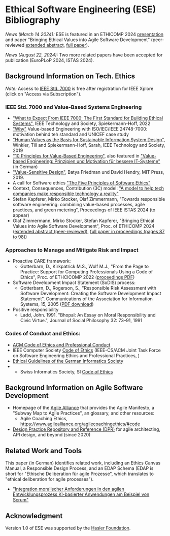 # Ethical Software Engineering (ESE) Bibliography

*News (March 14 2024):* ESE is featured in an ETHICOMP 2024 [presentation](https://ozimmer.ch/assets/presos/ZIO-ESEAtETHICOMPv10p.pdf) and paper "Bringing Ethical Values into Agile Software Development" (peer-reviewed [extended abstract](https://dialnet.unirioja.es/descarga/articulo/9326119.pdf), [full paper](./resources/ESE-ETHICOMP2024FullPaperAuthorsCopyV101.pdf)). 

*News (August 22, 2024):* Two more related papers have been accepted for publication (EuroPLoP 2024, ISTAS 2024).

## Background Information on Tech. Ethics 

<!-- TODO (v2) add latest Spiekerman book:
  title = {{Value-Based Engineering}},
  title = {{A Guide to Building Ethical Technology for Humanity}},
  author = {Sarah Spiekermann},
-->

*Note:* Access to [IEEE Std. 7000](https://standards.ieee.org/ieee/24748-7000/11098/) is free after registration for IEEE Xplore (click on "Access via Subscription").

### IEEE Std. 7000 and Value-Based Systems Engineering

* ["What to Expect From IEEE 7000: The First Standard for Building Ethical Systems"](https://technologyandsociety.org/what-to-expect-from-ieee-7000-the-first-standard-for-building-ethical-systems/), IEEE Technology and Society, Spiekermann-Hoff, 2022 
* ["Why"](https://www.wu.ac.at/value-based-engineering/why/) Value-based Engineering with ISO/IEC/IEEE 24748-7000: motivation behind teh standard and UNICEF case study  
* ["Human Values as the Basis for Sustainable Information System Design"](https://research.wu.ac.at/ws/portalfiles/portal/19837176/Human+Values+as+the+Basis+for+Stustainable+Information+Systems+Design+(Pre-print).pdf), Winkler, Till and Spiekermann-Hoff, Sarah, IEEE Technology and Society, 2019 
* ["10 Principles for Value-Based Engineering"](https://www.wu.ac.at/value-based-engineering/principles/), also featured in ["Value-based Engineering: Prinzipien und Motivation für bessere IT-Systeme"](https://link.springer.com/article/10.1007/s00287-021-01378-4) (in German)
* ["Value-Sensitive Design"](https://mitpress.mit.edu/9780262039536/value-sensitive-design/), Batya Friedman und David Hendry, MIT Press, 2019.
* A call for Software ethics ["The Five Principles of Software Ethics"](https://thenewstack.io/five-principles-software-ethics/)
* Context, Consequences, Contribution (3C) model: ["A model to help tech companies make responsible technology a reality"](https://medium.com/doteveryone/a-model-to-help-tech-companies-make-responsible-technology-a-reality-837c50713c65)
* Stefan Kapferer, Mirko Stocker, Olaf Zimmermann, "Towards responsible software engineering:
combining value-based processes, agile practices, and green metering", Proceedings of IEEE ISTAS 2024 (to appear)
* Olaf Zimmermann, Mirko Stocker, Stefan Kapferer, "Bringing Ethical Values into Agile Software Development", Proc. of ETHICOMP 2024 ([extended abstract (peer-reviewed)](https://dialnet.unirioja.es/descarga/articulo/9326119.pdf), [full paper in proceedings (pages 87 to 98)](https://dialnet.unirioja.es/descarga/libro/977710.pdf))

### Approaches to Manage and Mitigate Risk and Impact

* Proactive CARE framework:
  * Gotterbarn, D., Kirkpatrick M.S., Wolf M.J., "From the Page to Practice: Support for Computing Professionals Using a Code of Ethics", Proc. of ETHCICOMP 2022 ([proceedings PDF](https://sites.utu.fi/ethicomp2022/wp-content/uploads/sites/1104/2022/09/Ethicomp-2022-Proceedings_Corrected.pdf)) 
* Software Development Impact Statement (SoDIS) process:
  * Gotterbarn, D., Rogerson, S., "Responsible Risk Assessment with Software Development: Creating the Software Development Impact Statement". Communications of the Association for Information Systems, 15, 2005 ([PDF download](https://doi.org/10.17705/1CAIS.01540))
* Positive responsibility 
  * Ladd, John. 1991. "Bhopal: An Essay on Moral Responsibility and Civic Virtue.", Journal of Social Philosophy 32: 73–91, 1991
<!-- 
TODO (v2) add Responsibilty gap and how to close it (and papers cited in it):
*  Don Gotterbarn, Marty J. Wolf, ["Closing the ai responsibility gap with the code of ethics"](https://dialnet.unirioja.es/descarga/articulo/9326110.pdf), ETHICOMP 2024 extended abstract 
-->

### Codes of Conduct and Ethics:

* [ACM Code of Ethics and Professional Conduct](https://www.acm.org/code-of-ethics)
* IEEE Computer Society [Code of Ethics](https://www.computer.org/education/code-of-ethics) <!-- this is the IEEE Comp. Society one, there also is an IEEE-wide one or the SWE-specific one --> (IEEE-CS/ACM Joint Task Force on Software Engineering Ethics and Professional Practices,  )
* [Ethical Guidelines of the German Informatics Society](https://gi.de/ethicalguidelines) 
* * Swiss Informatics Society, SI [Code of Ethics](https://www.swissinformatics.org/Dokumente/legal_3_en/si-code-of-ethics-2019.pdf)

## Background Information on Agile Software Development

* Homepage of the [Agile Alliance](https://www.agilealliance.org/) that provides the Agile Manifesto, a "Subway Map to Agile Practices", an glossary, and other resources:
  * Agile Coaching Ethics, <https://www.agilealliance.org/agilecoachingethics/#code>
  <!-- * Agile Alliance members only (login required):
    * <https://www.agilealliance.org/resources/sessions/how-to-write-ethical-user-stories/>
    * <https://www.agilealliance.org/resources/sessions/iterative-ethics-can-our-moral-compass-be-agile/> 
  -->
* [Design Practice Repository and Reference (DPR)](https://socadk.github.io/design-practice-repository/) for agile architecting, API design, and beyond (since 2020)

## Related Work and Tools

<!-- 

TODO (v2) bring links back when ok or replace with new ones:

<https://ethicalos.org/> has tools (in narrow sense of the word) and checklists:

* <https://ethicalos.org/wp-content/uploads/2018/08/Ethical-OS-Toolkit-2.pdf>
* <https://ethicalos.org/wp-content/uploads/2018/08/EthicalOS_Check-List_080618.pdf>

The site and its tools are in the process of moving to <https://www.iftf.org/projects/a-playbook-for-ethical-tech-governance/>. 

-->

This paper (in German) identifies related work, including an Ethics Canvas Manual, a Responsible Design Process, and an EDAP Schema (EDAP is short for "Ethische Deliberation für agile Prozesse", which translates to "ethical deliberation for agile processes").

* ["Integration moralischer Anforderungen in den agilen Entwicklungsprozess KI-basierter Anwendungen am Beispiel von Scrum"](https://link.springer.com/article/10.1365/s40702-022-00848-x#Sec2)

## Acknowledgment

<!-- Community members reviewed earlier versions and experimented with emerging versions of techniques and notations. -->

Version 1.0 of ESE was supported by the [Hasler Foundation](https://haslerstiftung.ch/en/welcome-to-the-hasler-foundation/).
